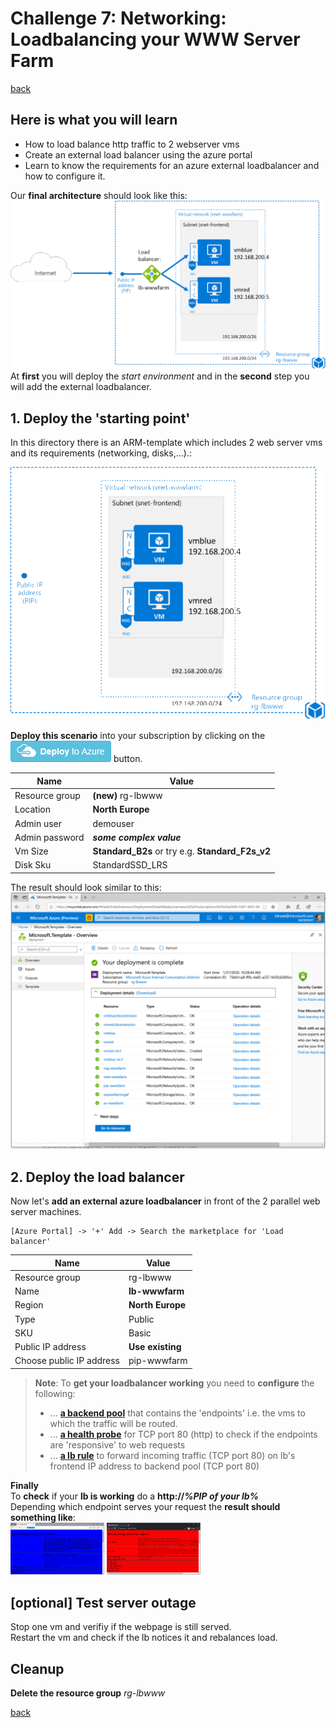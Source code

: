 # Challenge 7: Networking: Loadbalancing your WWW Server Farm

[back](../../README.md)

## Here is what you will learn ##

- How to load balance http traffic to 2 webserver vms 
- Create an external load balancer using the azure portal
- Learn to know the requirements for an azure external loadbalancer and how to configure it.

Our **final architecture** should look like this: 
![Final architecture](./finalArchitecture.png)  
At **first** you will deploy the _start environment_ and in the **second** step you will add the external loadbalancer.

## 1. Deploy the 'starting point' ##
In this directory there is an ARM-template which includes 2 web server vms and its requirements (networking, disks,...).:  

!['Starting Point' Architecture](./startingpoint01.png)  

**Deploy this scenario** into your subscription by clicking on the 
<a href="https://portal.azure.com/#create/Microsoft.Template/uri/https%3A%2F%2Fraw.githubusercontent.com%2FCSA-OCP-GER%2Fazure-developer-college%2Fmaster%2Fday1%2Fchallenges%2FChallenge7%2FChallenge7Start.json"><img src="./deploytoazure.png"/></a>
button.  

| Name | Value |
|---|---|
| Resource group  |  **(new)** rg-lbwww |
| Location  |  **North Europe** |   
| Admin user  |  demouser |   
| Admin password  |  **_some complex value_** |   
| Vm Size  |  **Standard_B2s**  or try e.g. **Standard_F2s_v2**|   
| Disk Sku  |  StandardSSD_LRS |  
  
The result should look similar to this:  
![Deployment result](./startingpoint02.png)  

## 2. Deploy the load balancer ##
Now let's **add an external azure loadbalancer** in front of the 2 parallel web server machines.  
```
[Azure Portal] -> '+' Add -> Search the marketplace for 'Load balancer'
```  

| Name | Value |
|---|---|
| Resource group  |  rg-lbwww |
| Name  | **lb-wwwfarm** |
| Region  |  **North Europe** |   
| Type  |  Public |   
| SKU  |  Basic |   
| Public IP address  |  **Use existing**|   
| Choose public IP address  |  pip-wwwfarm |  
  
> **Note**: To **get your loadbalancer working** you need to **configure** the following:
> - ... [**a backend pool**](./lbconfig01.png) that contains the 'endpoints' i.e. the vms to which the traffic will be routed.
> - ... [**a health probe**](./lbconfig02.png) for TCP port 80 (http) to check if the endpoints are 'responsive' to web requests
> - ... [**a lb rule**](./lbconfig03.png) to forward incoming traffic (TCP port 80) on lb's frontend IP address to backend pool (TCP port 80)  

**Finally**  
To **check** if your **lb is working** do a **http://_%PIP of your lb%_**  
Depending which endpoint serves your request the **result should something like**:  
<a href="lbresult1.png"><img src="lbresult1.png" width=150px></a>
<a href="lbresult2.png"><img src="lbresult2.png" width=150px></a>

## [optional] Test server outage ##
Stop one vm and verifiy if the webpage is still served.  
Restart the vm and check if the lb notices it and rebalances load.

## Cleanup ##
**Delete the resource group** _rg-lbwww_

[back](../../README.md)